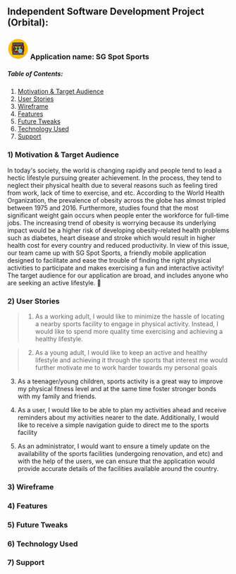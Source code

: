 ## Independent Software Development Project (Orbital):

###  ![App Logo][logo] Application name: SG Spot Sports

[logo]: https://github.com/ajax-yz/SGSpotSports/blob/master/app/src/main/res/mipmap-mdpi/ic_launcher_round.png

##### Table of Contents:
1. [Motivation & Target Audience](https://github.com/ajax-yz/SGSpotSports#motivation--target-audience)
2. [User Stories](https://github.com/ajax-yz/SGSpotSports#user-stories)
3. [Wireframe](https://github.com/ajax-yz/SGSpotSports#wireframe)
4. [Features](https://github.com/ajax-yz/SGSpotSports#features)
5. [Future Tweaks](https://github.com/ajax-yz/SGSpotSports#future-tweaks)
6. [Technology Used](https://github.com/ajax-yz/SGSpotSports#technology-used)
7. [Support](https://github.com/ajax-yz/SGSpotSports#support)

### 1) Motivation & Target Audience

In today's society, the world is changing rapidly and people tend to lead a hectic lifestyle pursuing greater achievement. In the process, they tend to neglect their physical health due to several reasons such as feeling tired from work, lack of time to exercise, and etc. According to the World Health Organization, the prevalence of obesity across the globe has almost tripled between 1975 and 2016. Furthermore, studies found that the most significant weight gain occurs when people enter the workforce for full-time jobs. The increasing trend of obesity is worrying because its underlying impact would be a higher risk of developing obesity-related health problems such as diabetes, heart disease and stroke which would result in higher health cost for every country and reduced productivity. In view of this issue, our team came up with SG Spot Sports, a friendly mobile application designed to facilitate and ease the trouble of finding the right physical activities to participate and makes exercising a fun and interactive activity! The target audience for our application are broad, and includes anyone who are seeking an active lifestyle. 🏃

### 2) User Stories

>1.	As a working adult, I would like to minimize the hassle of locating a nearby sports facility to engage in physical activity. Instead, I would like to spend more quality time exercising and achieving a healthy lifestyle.

>2.	As a young adult, I would like to keep an active and healthy lifestyle and achieving it through the sports that interest me would further motivate me to work harder towards my personal goals

3.	As a teenager/young children, sports activity is a great way to improve my physical fitness level and at the same time foster stronger bonds with my family and friends.

4.	As a user, I would like to be able to plan my activities ahead and receive reminders about my activities nearer to the date. Additionally, I would like to receive a simple navigation guide to direct me to the sports facility

5.	As an administrator, I would want to ensure a timely update on the availability of the sports facilities (undergoing renovation, and etc) and with the help of the users, we can ensure that the application would provide accurate details of the facilities available around the country.


### 3) Wireframe

### 4) Features

### 5) Future Tweaks

### 6) Technology Used

### 7) Support
